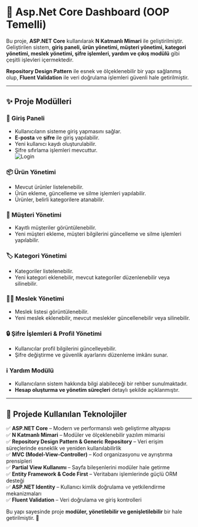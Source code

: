 # 🚀 Asp.Net Core Dashboard (OOP Temelli)

Bu proje, **ASP.NET Core** kullanılarak **N Katmanlı Mimari** ile geliştirilmiştir.  
Geliştirilen sistem, **giriş paneli, ürün yönetimi, müşteri yönetimi, kategori yönetimi, meslek yönetimi, şifre işlemleri, yardım ve çıkış modülü** gibi çeşitli işlevleri içermektedir.  

**Repository Design Pattern** ile esnek ve ölçeklenebilir bir yapı sağlanmış olup, **Fluent Validation** ile veri doğrulama işlemleri güvenli hale getirilmiştir.  

---

## ✨ Proje Modülleri  

### 🔑 Giriş Paneli  
- Kullanıcıların sisteme giriş yapmasını sağlar.  
- **E-posta** ve **şifre** ile giriş yapılabilir.  
- Yeni kullanıcı kaydı oluşturulabilir.  
- Şifre sıfırlama işlemleri mevcuttur.  
![Login](https://github.com/user-attachments/assets/6f5e427c-f81b-4f0a-ba49-194651eeb446)

### 📦 Ürün Yönetimi  
- Mevcut ürünler listelenebilir.  
- Ürün ekleme, güncelleme ve silme işlemleri yapılabilir.  
- Ürünler, belirli kategorilere atanabilir.  

### 👥 Müşteri Yönetimi  
- Kayıtlı müşteriler görüntülenebilir.  
- Yeni müşteri ekleme, müşteri bilgilerini güncelleme ve silme işlemleri yapılabilir.  

### 🏷️ Kategori Yönetimi  
- Kategoriler listelenebilir.  
- Yeni kategori eklenebilir, mevcut kategoriler düzenlenebilir veya silinebilir.  

### 👩‍💼 Meslek Yönetimi  
- Meslek listesi görüntülenebilir.  
- Yeni meslek eklenebilir, mevcut meslekler güncellenebilir veya silinebilir.  

### 🔒 Şifre İşlemleri & Profil Yönetimi  
- Kullanıcılar profil bilgilerini güncelleyebilir.  
- Şifre değiştirme ve güvenlik ayarlarını düzenleme imkânı sunar.  

### ℹ️ Yardım Modülü  
- Kullanıcıların sistem hakkında bilgi alabileceği bir rehber sunulmaktadır.  
- **Hesap oluşturma ve yönetim süreçleri** detaylı şekilde açıklanmıştır.  

---

## 📌 Projede Kullanılan Teknolojiler  

✅ **ASP.NET Core** – Modern ve performanslı web geliştirme altyapısı  
✅ **N Katmanlı Mimari** – Modüler ve ölçeklenebilir yazılım mimarisi  
✅ **Repository Design Pattern & Generic Repository** – Veri erişim süreçlerinde esneklik ve yeniden kullanılabilirlik  
✅ **MVC (Model-View-Controller)** – Kod organizasyonu ve ayrıştırma prensipleri  
✅ **Partial View Kullanımı** – Sayfa bileşenlerini modüler hale getirme  
✅ **Entity Framework & Code First** – Veritabanı işlemlerinde güçlü ORM desteği  
✅ **ASP.NET Identity** – Kullanıcı kimlik doğrulama ve yetkilendirme mekanizmaları  
✅ **Fluent Validation** – Veri doğrulama ve giriş kontrolleri  

Bu yapı sayesinde proje **modüler, yönetilebilir ve genişletilebilir** bir hale getirilmiştir. 🚀
